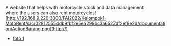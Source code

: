 A website that helps with motorcycle stock and data management <br>
where the users can also rent motorcycles![http://192.168.9.220:3000/FAI2022/Kelompok1-MotoRent/src/028125554db9fbf2e5ea299bc3a6527df2ef9e2d/documentation/ActionBarang.png](http://)
- <a href="http://192.168.9.220:3000/FAI2022/Kelompok1-MotoRent/src/e52d08876ed52778a32eb071279e59379800c5a3/documentation/ActionBarang.png">foto 1</a>